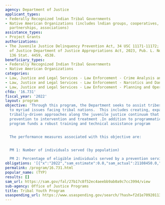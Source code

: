 ```yaml
---
agency: Department of Justice
applicant_types:
- Federally Recognized lndian Tribal Governments
- Native American Organizations (includes lndian groups, cooperatives, corporations,
  partnerships, associations)
assistance_types:
- Project Grants
authorizations:
- The Juvenile Justice Delinquency Prevention Act, 34 USC 11171-11172;  the Department
  of Justice Department of Justice Appropriations Act, 2023, Pub. L. No. 117-328,
  136 Stat. 4459, 4538.
beneficiary_types:
- Federally Recognized Indian Tribal Governments
- Native American Organizations
categories:
- Law, Justice and Legal Services - Law Enforcement - Crime Analysis and Data
- Law, Justice and Legal Services - Law Enforcement - Narcotics and Dangerous Drugs
- Law, Justice and Legal Services - Law Enforcement - Planning and Operations
cfda: '16.731'
fiscal_year: '2022'
layout: program
objective: 'Through this program, the Department seeks to assist tribes in responding
  to myriad issues facing tribal nations.  This includes creating, expanding, or strengthening
  tribally-driven approaches along the juvenile justice continuum that can range from
  prevention to intervention and treatment .In addition to programmatic funding, this
  program funds a robust training and technical assistance program


  The performance measures associated with this objective are:


  PM 1: Number of individuals served (by population)

  PM 2: Percentage of eligible individuals served by a prevention service'
obligations: '[{"x":"2022","sam_estimate":0.0,"sam_actual":21108450.0,"usa_spending_actual":20615326.0},{"x":"2023","sam_estimate":17000000.0,"sam_actual":0.0,"usa_spending_actual":284918.14},{"x":"2024","sam_estimate":13000000.0,"sam_actual":0.0,"usa_spending_actual":0.0}]'
permalink: /program/16.731.html
popular_name: (TYP)
results: []
sam_url: https://sam.gov/fal/27b17c8f52ec4aeebb9ab0a9c7cc3994/view
sub-agency: Office of Justice Programs
title: Tribal Youth Program
usaspending_url: https://www.usaspending.gov/search/?hash=f2d1e709201138d588148cbd96259ada
---
```

